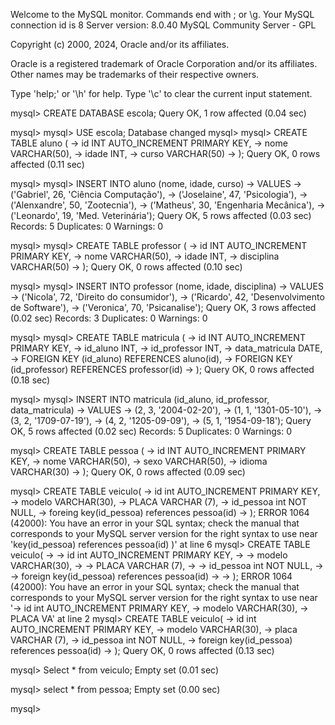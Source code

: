 Welcome to the MySQL monitor.  Commands end with ; or \g.
Your MySQL connection id is 8
Server version: 8.0.40 MySQL Community Server - GPL

Copyright (c) 2000, 2024, Oracle and/or its affiliates.

Oracle is a registered trademark of Oracle Corporation and/or its
affiliates. Other names may be trademarks of their respective
owners.

Type 'help;' or '\h' for help. Type '\c' to clear the current input statement.

mysql> CREATE DATABASE escola;
Query OK, 1 row affected (0.04 sec)

mysql>
mysql> USE escola;
Database changed
mysql>
mysql> CREATE TABLE aluno (
    ->     id INT AUTO_INCREMENT PRIMARY KEY,
    ->     nome VARCHAR(50),
    ->     idade INT,
    ->     curso VARCHAR(50)
    ->      );
Query OK, 0 rows affected (0.11 sec)

mysql>
mysql> INSERT INTO aluno (nome, idade, curso)
    ->     VALUES
    ->      ('Gabriel', 26, 'Ciência Computação'),
    ->      ('Joselaine', 47, 'Psicologia'),
    ->      ('Alenxandre', 50, 'Zootecnia'),
    ->      ('Matheus', 30, 'Engenharia Mecânica'),
    ->      ('Leonardo', 19, 'Med. Veterinária');
Query OK, 5 rows affected (0.03 sec)
Records: 5  Duplicates: 0  Warnings: 0

mysql>
mysql> CREATE TABLE professor (
    ->      id INT AUTO_INCREMENT PRIMARY KEY,
    ->      nome VARCHAR(50),
    ->      idade INT,
    ->      disciplina VARCHAR(50)
    ->      );
Query OK, 0 rows affected (0.10 sec)

mysql>
mysql> INSERT INTO professor (nome, idade, disciplina)
    ->      VALUES
    ->       ('Nicola', 72, 'Direito do consumidor'),
    ->       ('Ricardo', 42, 'Desenvolvimento de Software'),
    ->       ('Veronica', 70, 'Psicanalise');
Query OK, 3 rows affected (0.02 sec)
Records: 3  Duplicates: 0  Warnings: 0

mysql>
mysql> CREATE TABLE matricula (
    ->      id INT AUTO_INCREMENT PRIMARY KEY,
    ->      id_aluno INT,
    ->      id_professor INT,
    ->      data_matricula DATE,
    ->      FOREIGN KEY (id_aluno) REFERENCES aluno(id),
    ->      FOREIGN KEY (id_professor) REFERENCES professor(id)
    ->      );
Query OK, 0 rows affected (0.18 sec)

mysql>
mysql> INSERT INTO matricula (id_aluno, id_professor, data_matricula)
    ->      VALUES
    ->       (2, 3, '2004-02-20'),
    ->       (1, 1, '1301-05-10'),
    ->       (3, 2, '1709-07-19'),
    ->       (4, 2, '1205-09-09'),
    ->       (5, 1, '1954-09-18');
Query OK, 5 rows affected (0.02 sec)
Records: 5  Duplicates: 0  Warnings: 0

mysql> CREATE TABLE pessoa (
    ->      id INT AUTO_INCREMENT PRIMARY KEY,
    ->      nome VARCHAR(50),
    ->      sexo VARCHAR(50),
    ->      idioma VARCHAR(30)
    ->      );
Query OK, 0 rows affected (0.09 sec)

mysql> CREATE TABLE veiculo(
    -> id int AUTO_INCREMENT PRIMARY KEY,
    -> modelo VARCHAR(30),
    -> PLACA VARCHAR (7),
    -> id_pessoa int NOT NULL,
    -> foreing key(id_pessoa) references pessoa(id)
    -> );
ERROR 1064 (42000): You have an error in your SQL syntax; check the manual that corresponds to your MySQL server version for the right syntax to use near 'key(id_pessoa) references pessoa(id)
)' at line 6
mysql>  CREATE TABLE veiculo(
    ->     -> id int AUTO_INCREMENT PRIMARY KEY,
    ->     -> modelo VARCHAR(30),
    ->     -> PLACA VARCHAR (7),
    ->     -> id_pessoa int NOT NULL,
    ->     -> foreign key(id_pessoa) references pessoa(id)
    ->     -> );
ERROR 1064 (42000): You have an error in your SQL syntax; check the manual that corresponds to your MySQL server version for the right syntax to use near '-> id int AUTO_INCREMENT PRIMARY KEY,
    -> modelo VARCHAR(30),
    -> PLACA VA' at line 2
mysql>  CREATE TABLE veiculo(
    -> id int AUTO_INCREMENT PRIMARY KEY,
    -> modelo VARCHAR(30),
    -> placa VARCHAR (7),
    -> id_pessoa int NOT NULL,
    -> foreign key(id_pessoa) references pessoa(id)
    ->    );
Query OK, 0 rows affected (0.13 sec)

mysql> Select * from veiculo;
Empty set (0.01 sec)

mysql> select * from pessoa;
Empty set (0.00 sec)

mysql>




